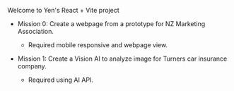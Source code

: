 Welcome to Yen's React + Vite project

- Mission 0: Create a webpage from a prototype for NZ Marketing Association.
  - Required mobile responsive and webpage view.

- Mission 1: Create a Vision AI to analyze image for Turners car insurance company.
  - Required using AI API.
